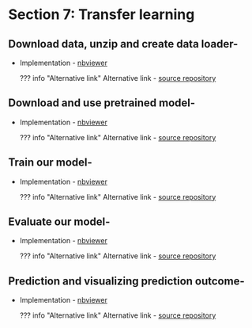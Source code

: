 # Section 7: Transfer learning

## Download data, unzip and create data loader-

* Implementation - [nbviewer](http://nbviewer.org/github/sushantsur23/Pytorch-basics/blob/main/codebase/07.01_Transfer_learning_Download_data_create_dataloader.ipynb?flush_cache=true)

    ??? info "Alternative link"
        Alternative link - [source repository](https://github.com/sushantsur23/Pytorch-basics/blob/main/codebase/07.01_Transfer_learning_Download_data_create_dataloader.ipynb)


## Download and use pretrained model-

* Implementation - [nbviewer](http://nbviewer.org/github/sushantsur23/Pytorch-basics/blob/main/codebase/07.02_Transfer_learning_using_pretrained_model.ipynb?flush_cache=true)

    ??? info "Alternative link"
        Alternative link - [source repository](https://github.com/sushantsur23/Pytorch-basics/blob/main/codebase/07.02_Transfer_learning_using_pretrained_model.ipynb)


## Train our model-

* Implementation - [nbviewer](http://nbviewer.org/github/sushantsur23/Pytorch-basics/blob/main/codebase/07.03_Transfer_learning_Training_model.ipynb?flush_cache=true)

    ??? info "Alternative link"
        Alternative link - [source repository](https://github.com/sushantsur23/Pytorch-basics/blob/main/codebase/07.03_Transfer_learning_Training_model.ipynb)


## Evaluate our model-

* Implementation - [nbviewer](http://nbviewer.org/github/sushantsur23/Pytorch-basics/blob/main/codebase/07.04_Transfer_learning_evaluate.ipynb?flush_cache=true)

    ??? info "Alternative link"
        Alternative link - [source repository](https://github.com/sushantsur23/Pytorch-basics/blob/main/codebase/07.04_Transfer_learning_evaluate.ipynb)


## Prediction and visualizing prediction outcome-

* Implementation - [nbviewer](http://nbviewer.org/github/sushantsur23/Pytorch-basics/blob/main/codebase/07.05_Transfer_learning_prediction.ipynb?flush_cache=true)

    ??? info "Alternative link"
        Alternative link - [source repository](https://github.com/sushantsur23/Pytorch-basics/blob/main/codebase/07.05_Transfer_learning_prediction.ipynb)